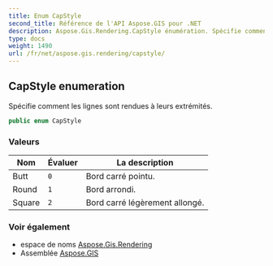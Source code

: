 ```yaml
---
title: Enum CapStyle
second_title: Référence de l'API Aspose.GIS pour .NET
description: Aspose.Gis.Rendering.CapStyle énumération. Spécifie comment les lignes sont rendues à leurs extrémités.
type: docs
weight: 1490
url: /fr/net/aspose.gis.rendering/capstyle/
---
```

## CapStyle enumeration

Spécifie comment les lignes sont rendues à leurs extrémités.

```csharp
public enum CapStyle
```

### Valeurs

| Nom | Évaluer | La description |
| --- | --- | --- |
| Butt | `0` | Bord carré pointu. |
| Round | `1` | Bord arrondi. |
| Square | `2` | Bord carré légèrement allongé. |

### Voir également

* espace de noms [Aspose.Gis.Rendering](../../aspose.gis.rendering/)
* Assemblée [Aspose.GIS](../../)


